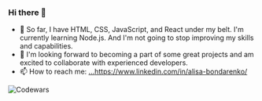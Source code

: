 ### Hi there 👋

<!--
**AliceBondMe/AliceBondMe** is a ✨ _special_ ✨ repository because its `README.md` (this file) appears on your GitHub profile.

Here are some ideas to get you started:

- 🔭 I’m currently working on ...

- 🤔 I’m looking for help with ...
- 💬 Ask me about ...

- 😄 Pronouns: ...
- ⚡ Fun fact: ...
-->

- 🌱 So far, I have HTML, CSS, JavaScript, and React under my belt. I'm currently learning Node.js. And I'm not going to stop improving my skills and capabilities.
- 👯 I'm looking forward to becoming a part of some great projects and am excited to collaborate with experienced developers.
- 📫 How to reach me: [...](https://www.linkedin.com/in/alisa-bondarenko/)https://www.linkedin.com/in/alisa-bondarenko/

![Codewars](https://www.codewars.com/users/AliceBondMe/badges/large)
